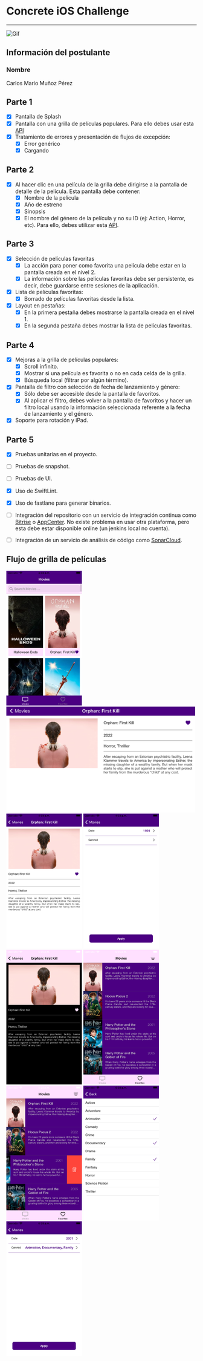 # Concrete iOS Challenge

---

![Gif](assets/Logo-animado-1.gif)


## Información del postulante

### Nombre
Carlos Mario Muñoz Pérez

## Parte 1
- [X] Pantalla de Splash
- [X] Pantalla con una grilla de películas populares. Para ello debes usar esta [API](https://developers.themoviedb.org/3/movies/get-popular-movies)
- [X] Tratamiento de errores y presentación de flujos de excepción:
  - [X] Error genérico
  - [X] Cargando

## Parte 2
- [X] Al hacer clic en una película de la grilla debe dirigirse a la pantalla de detalle de la película. Esta pantalla debe contener:
  - [X] Nombre de la película
  - [X] Año de estreno
  - [X] Sinopsis
  - [X] El nombre del género de la película y no su ID (ej: Action, Horror, etc). Para ello, debes utilizar esta [API](https://developers.themoviedb.org/3/genres/get-movie-list).

## Parte 3

- [X] Selección de películas favoritas
  - [X] La acción para poner como favorita una película debe estar en la pantalla creada en el nivel 2.
  - [X] La información sobre las películas favoritas debe ser persistente, es decir, debe guardarse entre sesiones de la aplicación.
- [X] Lista de películas favoritas:
  - [X] Borrado de películas favoritas desde la lista.
- [X] Layout en pestañas:
  - [X] En la primera pestaña debes mostrarse la pantalla creada en el nivel 1.
  - [X] En la segunda pestaña debes mostrar la lista de películas favoritas.

## Parte 4

- [X] Mejoras a la grilla de películas populares:
  - [X] Scroll infinito.
  - [X] Mostrar si una película es favorita o no en cada celda de la grilla.
  - [X] Búsqueda local (filtrar por algún término).
- [X] Pantalla de filtro con selección de fecha de lanzamiento y género:
  - [X] Sólo debe ser accesible desde la pantalla de favoritos.
  - [X] Al aplicar el filtro, debes volver a la pantalla de favoritos y hacer un filtro local usando la información seleccionada referente a la fecha de lanzamiento y el género.
- [X] Soporte para rotación y iPad.

## Parte 5

- [X] Pruebas unitarias en el proyecto.
- [ ] Pruebas de snapshot.
- [ ] Pruebas de UI.
- [X] Uso de SwiftLint.
- [X] Uso de fastlane para generar binarios.
- [ ] Integración del repositorio con un servicio de integración continua como [Bitrise](https://www.bitrise.io/) o [AppCenter](https://appcenter.ms). No existe problema en usar otra plataforma, pero esta debe estar disponible online (un jenkins local no cuenta).
- [ ] Integración de un servicio de análisis de código como [SonarCloud](https://sonarcloud.io/).


## Flujo de grilla de películas


<img src="assets/screen1.png" alt="list" width="200"/>
<img src="assets/screen2.png" alt="list" width="500"/>
<img src="assets/screen3.png" alt="list" width="200"/>
<img src="assets/screen4.png" alt="list" width="200"/>
<img src="assets/screen5.png" alt="list" width="200"/>
<img src="assets/screen6.png" alt="list" width="200"/>
<img src="assets/screen7.png" alt="list" width="200"/>
<img src="assets/screen8.png" alt="list" width="200"/>
<img src="assets/screen9.png" alt="list" width="200"/>
